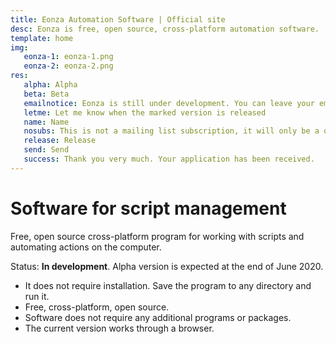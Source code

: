 ```yaml
---
title: Eonza Automation Software | Official site
desc: Eonza is free, open source, cross-platform automation software.
template: home
img:
   eonza-1: eonza-1.png
   eonza-2: eonza-2.png
res:
   alpha: Alpha
   beta: Beta
   emailnotice: Eonza is still under development. You can leave your email and I (the developer) will send you a personal message when the desired version is released. 
   letme: Let me know when the marked version is released
   name: Name
   nosubs: This is not a mailing list subscription, it will only be a one-time email.
   release: Release
   send: Send
   success: Thank you very much. Your application has been received.
---
```

# Software for script management

Free, open source cross-platform program for working with scripts and automating actions on the computer.

Status: **In development**. Alpha version is expected at the end of June 2020.

* It does not require installation. Save the program to any directory and run it.
* Free, cross-platform, open source.
* Software does not require any additional programs or packages.
* The current version works through a browser.
